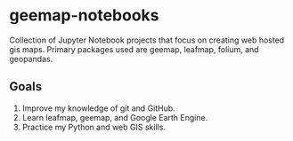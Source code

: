 # geemap-notebooks
Collection of Jupyter Notebook projects that focus on creating web hosted gis maps. Primary packages used are geemap, leafmap, folium, and geopandas.

## Goals

1. Improve my knowledge of git and GitHub.
2. Learn leafmap, geemap, and Google Earth Engine.
3. Practice my Python and web GIS skills.
